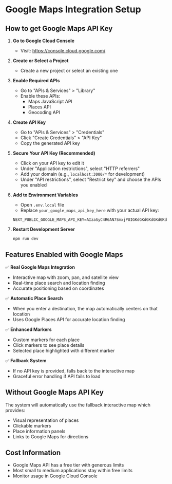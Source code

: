 # Google Maps Integration Setup

## How to get Google Maps API Key

1. **Go to Google Cloud Console**
   - Visit: https://console.cloud.google.com/

2. **Create or Select a Project**
   - Create a new project or select an existing one

3. **Enable Required APIs**
   - Go to "APIs & Services" > "Library"
   - Enable these APIs:
     - Maps JavaScript API
     - Places API
     - Geocoding API

4. **Create API Key**
   - Go to "APIs & Services" > "Credentials"
   - Click "Create Credentials" > "API Key"
   - Copy the generated API key

5. **Secure Your API Key (Recommended)**
   - Click on your API key to edit it
   - Under "Application restrictions", select "HTTP referrers"
   - Add your domain (e.g., `localhost:3000/*` for development)
   - Under "API restrictions", select "Restrict key" and choose the APIs you enabled

6. **Add to Environment Variables**
   - Open `.env.local` file
   - Replace `your_google_maps_api_key_here` with your actual API key:
   ```
   NEXT_PUBLIC_GOOGLE_MAPS_API_KEY=AIzaSyC4R6AN7SmxjPUIGKdGKdGKdGKdGKdGKdG
   ```

7. **Restart Development Server**
   ```bash
   npm run dev
   ```

## Features Enabled with Google Maps

✅ **Real Google Maps Integration**
- Interactive map with zoom, pan, and satellite view
- Real-time place search and location finding
- Accurate positioning based on coordinates

✅ **Automatic Place Search**
- When you enter a destination, the map automatically centers on that location
- Uses Google Places API for accurate location finding

✅ **Enhanced Markers**
- Custom markers for each place
- Click markers to see place details
- Selected place highlighted with different marker

✅ **Fallback System**
- If no API key is provided, falls back to the interactive map
- Graceful error handling if API fails to load

## Without Google Maps API Key

The system will automatically use the fallback interactive map which provides:
- Visual representation of places
- Clickable markers
- Place information panels
- Links to Google Maps for directions

## Cost Information

- Google Maps API has a free tier with generous limits
- Most small to medium applications stay within free limits
- Monitor usage in Google Cloud Console